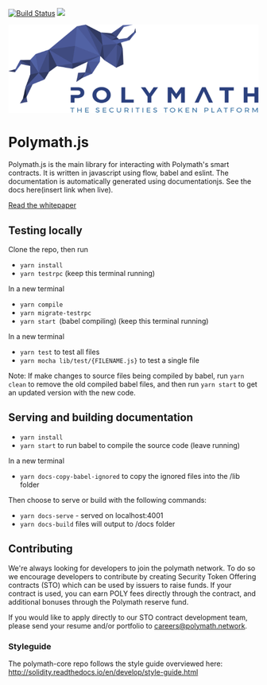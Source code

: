 [![Build Status](https://travis-ci.com/PolymathNetwork/polymath-core.svg?token=Urvmqzpy4pAxp6EpzZd6&branch=master)](https://travis-ci.com/PolymathNetwork/polymath.js)
<a href="https://t.me/polymathnetwork"><img src="https://img.shields.io/badge/50k+-telegram-blue.svg" target="_blank"></a>

<!--img src="https://img.shields.io/badge/bounties-1,000,000-green.svg" href="/issues-->

![Polymath](Polymath.png)

# Polymath.js

Polymath.js is the main library for interacting with Polymath's smart contracts. It is written in javascript using flow, babel and eslint. The documentation is automatically generated using documentationjs. See the docs here(insert link when live).

[Read the whitepaper](whitepaper.pdf)

## Testing locally

Clone the repo, then run
- `yarn install`
- `yarn testrpc` (keep this terminal running)

In a new terminal
- `yarn compile`
- `yarn migrate-testrpc`
- `yarn start `(babel compiling) (keep this terminal running)

In a new terminal
- `yarn test` to test all files
- `yarn mocha lib/test/{FILENAME.js}` to test a single file

Note: If make changes to source files being compiled by babel, run `yarn clean` to remove the old compiled babel files, and then run `yarn start` to get an updated version with the new code.

## Serving and building documentation

- `yarn install` 
- `yarn start` to run babel to compile the source code (leave running)

In a new terminal 
- `yarn docs-copy-babel-ignored` to copy the ignored files into the /lib folder

Then choose to serve or build with the following commands:

- `yarn docs-serve` - served on localhost:4001
- `yarn docs-build` files will output to /docs folder

## Contributing

We're always looking for developers to join the polymath network. To do so we
encourage developers to contribute by creating Security Token Offering contracts
(STO) which can be used by issuers to raise funds. If your contract is used, you
can earn POLY fees directly through the contract, and additional bonuses through
the Polymath reserve fund.

If you would like to apply directly to our STO contract development team, please
send your resume and/or portfolio to careers@polymath.network.

### Styleguide

The polymath-core repo follows the style guide overviewed here:
http://solidity.readthedocs.io/en/develop/style-guide.html

[polymath]: https://polymath.network
[ethereum]: https://www.ethereum.org/
[solidity]: https://solidity.readthedocs.io/en/develop/
[truffle]: http://truffleframework.com/
[testrpc]: https://github.com/ethereumjs/testrpc

